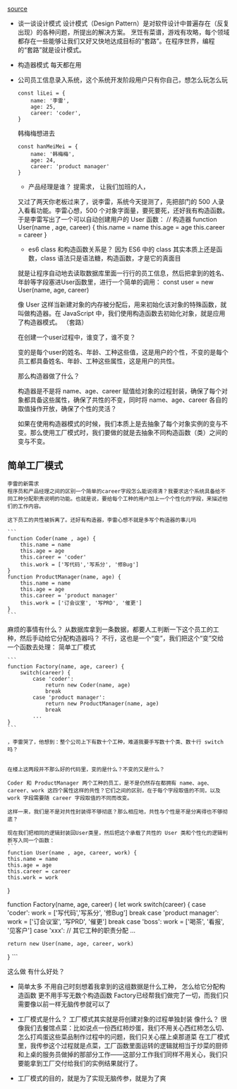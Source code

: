 [source](https://juejin.cn/book/6844733790204461070/section/6844733790263197703)

- 谈一谈设计模式
    设计模式（Design Pattern）是对软件设计中普遍存在（反复出现）的各种问题，所提出的解决方案。 
    烹饪有菜谱，游戏有攻略，每个领域都存在一些能够让我们又好又快地达成目标的“套路”。在程序世界，编程的“套路”就是设计模式。

- 构造器模式
    每天都在用

- 公司员工信息录入系统，这个系统开发阶段用户只有你自己，想怎么玩怎么玩
    ```
    const liLei = {
        name: '李雷',
        age: 25,
        career: 'coder',
    }
    ```
    韩梅梅想进去
    ```
    const hanMeiMei = {
        name: '韩梅梅',
        age: 24,
        career: 'product manager'
    }
    ```
    - 产品经理是谁？
        提需求， 让我们加班的人， 

    又过了两天你老板过来了，说李雷，系统今天提测了，先把部门的 500 人录入看看功能。李雷心想，500 个对象字面量，要死要死，还好我有构造函数。于是李雷写出了一个可以自动创建用户的 User 函数：
    // 构造器
    function User(name , age, career) {
        this.name = name
        this.age = age
        this.career = career 
    }
    - es6 class  和构造函数关系是？
    因为 ES6 中的 class 其实本质上还是函数，class 语法只是语法糖，构造函数，才是它的真面目

    就是让程序自动地去读取数据库里面一行行的员工信息，然后把拿到的姓名、年龄等字段塞进User函数里，进行一个简单的调用：
    const user = new User(name, age, career)

    像 User 这样当新建对象的内存被分配后，用来初始化该对象的特殊函数，就叫做构造器。在 JavaScript 中，我们使用构造函数去初始化对象，就是应用了构造器模式。  （套路）

    在创建一个user过程中，谁变了，谁不变？

    变的是每个user的姓名、年龄、工种这些值，这是用户的个性，不变的是每个员工都具备姓名、年龄、工种这些属性，这是用户的共性。

    那么构造器做了什么？

    构造器是不是将 name、age、career 赋值给对象的过程封装，确保了每个对象都具备这些属性，确保了共性的不变，同时将 name、age、career 各自的取值操作开放，确保了个性的灵活？

    如果在使用构造器模式的时候，我们本质上是去抽象了每个对象实例的变与不变。那么使用工厂模式时，我们要做的就是去抽象不同构造函数（类）之间的变与不变。

## 简单工厂模式
    李雷的新需求
    程序员和产品经理之间的区别一个简单的career字段怎么能说得清？我要求这个系统具备给不同工种分配职责说明的功能。也就是说，要给每个工种的用户加上一个个性化的字段，来描述他们的工作内容。

    这下员工的共性被拆离了。还好有构造器，李雷心想不就是多写个构造器的事儿吗

    ```
    function Coder(name , age) {
        this.name = name
        this.age = age
        this.career = 'coder' 
        this.work = ['写代码','写系分', '修Bug']
    }
    function ProductManager(name, age) {
        this.name = name 
        this.age = age
        this.career = 'product manager'
        this.work = ['订会议室', '写PRD', '催更']
    }
    ```

麻烦的事情有什么？
    从数据库拿到一条数据，都要人工判断一下这个员工的工种，然后手动给它分配构造器吗？
    不行，这也是一个“变”，我们把这个“变”交给一个函数去处理：
    简单工厂模式

    ```
    function Factory(name, age, career) {
        switch(career) {
            case 'coder':
                return new Coder(name, age) 
                break
            case 'product manager':
                return new ProductManager(name, age)
                break
            ...
    }
    ```

    ，李雷哭了，他想到：整个公司上下有数十个工种，难道我要手写数十个类、数十行 switch 吗？


    在楼上这两段并不那么好的代码里，变的是什么？不变的又是什么？

    Coder 和 ProductManager 两个工种的员工，是不是仍然存在都拥有 name、age、career、work 这四个属性这样的共性？它们之间的区别，在于每个字段取值的不同，以及 work 字段需要随 career 字段取值的不同而改变。

    这样一来，我们是不是对共性封装得不够彻底？那么相应地，共性与个性是不是分离得也不够彻底？

    现在我们把相同的逻辑封装回User类里，然后把这个承载了共性的 User 类和个性化的逻辑判断写入同一个函数：
    ```
    function User(name , age, career, work) {
    this.name = name
    this.age = age
    this.career = career 
    this.work = work
}

function Factory(name, age, career) {
    let work
    switch(career) {
        case 'coder':
            work =  ['写代码','写系分', '修Bug'] 
            break
        case 'product manager':
            work = ['订会议室', '写PRD', '催更']
            break
        case 'boss':
            work = ['喝茶', '看报', '见客户']
        case 'xxx':
            // 其它工种的职责分配
            ...
            
    return new User(name, age, career, work)
}
    ```

这么做 有什么好处？
- 简单太多
    不用自己时刻想着我拿到的这组数据是什么工种，
    怎么给它分配构造函数
    更不用手写无数个构造函数
    Factory已经帮我们做完了一切，而我们只需要像以前一样无脑传参就可以了

- 工厂模式是什么？
    工厂模式其实就是将创建对象的过程单独封装
    像什么？
        很像我们去餐馆点菜：比如说点一份西红柿炒蛋，我们不用关心西红柿怎么切、怎么打鸡蛋这些菜品制作过程中的问题，我们只关心摆上桌那道菜
        在工厂模式里，我传参这个过程就是点菜，工厂函数里面运转的逻辑就相当于炒菜的厨师和上桌的服务员做掉的那部分工作——这部分工作我们同样不用关心，我们只要能拿到工厂交付给我们的实例结果就行了。

- 工厂模式的目的，就是为了实现无脑传参，就是为了爽

